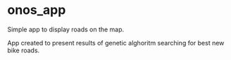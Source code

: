# onos_app
Simple app to display roads on the map.

App created to present results of genetic alghoritm searching for best new bike roads.
